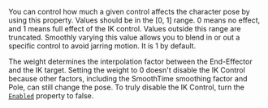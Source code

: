 You can control how much a given control affects the character pose by
using this property. Values should be in the [0, 1] range. 0 means no
effect, and 1 means full effect of the IK control. Values outside this
range are truncated. Smoothly varying this value allows you to blend in or
out a specific control to avoid jarring motion. It is 1 by default.

The weight determines the interpolation factor between the End-Effector
and the IK target. Setting the weight to 0 doesn't disable the IK Control
because other factors, including the SmoothTime smoothing factor and Pole,
can still change the pose. To truly disable the IK Control, turn the
[`Enabled`](https://create.roblox.com/docs/reference/engine/classes/IKControl#Enabled) property to false.